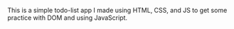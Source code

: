This is a simple todo-list app I made using HTML, CSS, and JS to get some practice with DOM and using JavaScript.